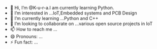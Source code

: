 - 👋 Hi, I’m @K-u-r-a.I am currently learning Python.
- 👀 I’m interested in ...IoT,Embedded systems and PCB Design
- 🌱 I’m currently learning ...Python and C++
- 💞️ I’m looking to collaborate on ...various open source projects in IoT
- 📫 How to reach me ...
- 😄 Pronouns: ...
- ⚡ Fun fact: ...

<!---
K-u-r-a/K-u-r-a is a ✨ special ✨ repository because its `README.md` (this file) appears on your GitHub profile.
You can click the Preview link to take a look at your changes.
--->
